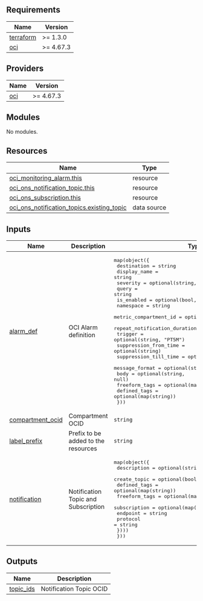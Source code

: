 <!-- BEGIN_TF_DOCS -->
## Requirements

| Name | Version |
|------|---------|
| <a name="requirement_terraform"></a> [terraform](#requirement\_terraform) | >= 1.3.0 |
| <a name="requirement_oci"></a> [oci](#requirement\_oci) | >= 4.67.3 |

## Providers

| Name | Version |
|------|---------|
| <a name="provider_oci"></a> [oci](#provider\_oci) | >= 4.67.3 |

## Modules

No modules.

## Resources

| Name | Type |
|------|------|
| [oci_monitoring_alarm.this](https://registry.terraform.io/providers/oracle/oci/latest/docs/resources/monitoring_alarm) | resource |
| [oci_ons_notification_topic.this](https://registry.terraform.io/providers/oracle/oci/latest/docs/resources/ons_notification_topic) | resource |
| [oci_ons_subscription.this](https://registry.terraform.io/providers/oracle/oci/latest/docs/resources/ons_subscription) | resource |
| [oci_ons_notification_topics.existing_topic](https://registry.terraform.io/providers/oracle/oci/latest/docs/data-sources/ons_notification_topics) | data source |

## Inputs

| Name | Description | Type | Default | Required |
|------|-------------|------|---------|:--------:|
| <a name="input_alarm_def"></a> [alarm\_def](#input\_alarm\_def) | OCI Alarm definition | <pre>map(object({<br>    destination                  = string<br>    display_name                 = string<br>    severity                     = optional(string, "CRITICAL")<br>    query                        = string<br>    is_enabled                   = optional(bool, true)<br>    namespace                    = string<br>    metric_compartment_id        = optional(string)<br>    repeat_notification_duration = optional(string, "PT5M")<br>    trigger                      = optional(string, "PT5M")<br>    suppression_from_time        = optional(string)<br>    suppression_till_time        = optional(string)<br>    message_format               = optional(string, "RAW")<br>    body                         = optional(string, null)<br>    freeform_tags                = optional(map(string))<br>    defined_tags                 = optional(map(string))<br>  }))</pre> | n/a | yes |
| <a name="input_compartment_ocid"></a> [compartment\_ocid](#input\_compartment\_ocid) | Compartment OCID | `string` | n/a | yes |
| <a name="input_label_prefix"></a> [label\_prefix](#input\_label\_prefix) | Prefix to be added to the resources | `string` | `"none"` | no |
| <a name="input_notification"></a> [notification](#input\_notification) | Notification Topic and Subscription | <pre>map(object({<br>    description   = optional(string)<br>    create_topic  = optional(bool, true)<br>    defined_tags  = optional(map(string))<br>    freeform_tags = optional(map(string))<br>    subscription = optional(map(object({<br>      endpoint = string<br>      protocol = string<br>    })))<br>  }))</pre> | n/a | yes |

## Outputs

| Name | Description |
|------|-------------|
| <a name="output_topic_ids"></a> [topic\_ids](#output\_topic\_ids) | Notification Topic OCID |
<!-- END_TF_DOCS -->